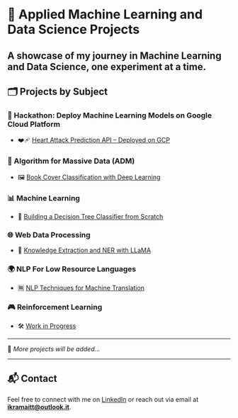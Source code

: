 # 🔬 Applied Machine Learning and Data Science Projects
A showcase of my journey in Machine Learning and Data Science, one experiment at a time.
---
## 🗂️ Projects by Subject

### 🚀 Hackathon: Deploy Machine Learning Models on Google Cloud Platform
- ❤️‍🩹 [Heart Attack Prediction API – Deployed on GCP](https://github.com/ikramnaser/Deploy-ML-Models-on-Google-Cloud-Platform)

### 📘 Algorithm for Massive Data (ADM)
- 🖼️ [Book Cover Classification with Deep Learning]()

### 📊 Machine Learning
- 🌳 [Building a Decision Tree Classifier from Scratch](https://github.com/ikramnaser/Data-Science/tree/main/machine%20learning)

### 🌐 Web Data Processing 
- 🧠 [Knowledge Extraction and NER with LLaMA](https://github.com/ikramnaser/web-data-processing)

### 🌍 NLP For Low Resource Languages 
- 🈚 [NLP Techniques for Machine Translation](https://github.com/ikramnaser/NLP-darija)

### 🎮 Reinforcement Learning
- 🛠️ [Work in Progress]()

---

📌 *More projects will be added...*

---

## 📬 Contact

Feel free to connect with me on [LinkedIn](https://www.linkedin.com/in/ikram-aittalebnaser) or reach out via email at **ikramaitt@outlook.it**.
